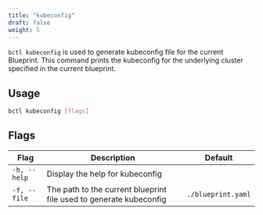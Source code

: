 ```yaml
---
title: "kubeconfig"
draft: false
weight: 5
---
```


`bctl kubeconfig` is used to generate kubeconfig file for the current Blueprint. This command prints the kubeconfig for the underlying cluster specified in the current blueprint. 

## Usage

```bash
bctl kubeconfig [flags]
```

## Flags

| Flag | Description                                                        | Default |
| ---- |--------------------------------------------------------------------| ------- |
| `-h, --help` | Display the help for kubeconfig                                    |
| `-f, --file` | The path to the current blueprint file used to generate kubeconfig | `./blueprint.yaml` |
